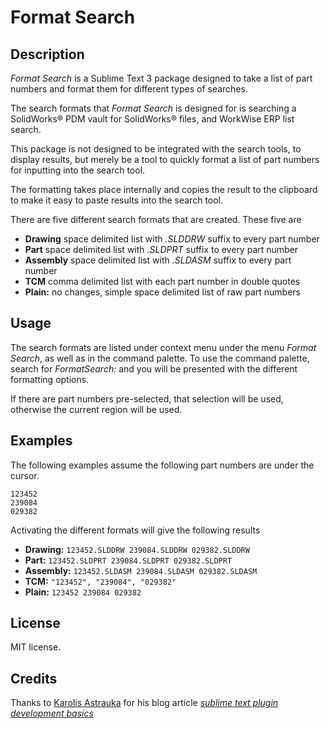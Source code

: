 Format Search
==============

## Description

*Format Search* is a Sublime Text 3 package designed to take a list of part numbers and format them for different types of searches.

The search formats that *Format Search* is designed for is searching a SolidWorks® PDM vault for SolidWorks® files, and WorkWise ERP list search.

This package is not designed to be integrated with the search tools, to display results, but merely be a tool to quickly format a list of part numbers for inputting into the search tool.

The formatting takes place internally and copies the result to the clipboard to make it easy to paste results into the search tool.

There are five different search formats that are created. These five are

 - **Drawing** space delimited list with *.SLDDRW* suffix to every part number
 - **Part** space delimited list with *.SLDPRT* suffix to every part number
 - **Assembly** space delimited list with *.SLDASM* suffix to every part number
 - **TCM** comma delimited list with each part number in double quotes
 - **Plain:** no changes, simple space delimited list of raw part numbers

## Usage
The search formats are listed under context menu under the menu *Format Search*, as well as in the command palette. To use the command palette, search for *FormatSearch:* and you will be presented with the different formatting options.

If there are part numbers pre-selected, that selection will be used, otherwise the current region will be used.

## Examples

The following examples assume the following part numbers are under the cursor.

```
123452
239084
029382
```
Activating the different formats will give the following results

 - **Drawing:** `123452.SLDDRW 239084.SLDDRW 029382.SLDDRW`
 - **Part:** `123452.SLDPRT 239084.SLDPRT 029382.SLDPRT`
 - **Assembly:** `123452.SLDASM 239084.SLDASM 029382.SLDASM`
 - **TCM:** `"123452", "239084", "029382"`
 - **Plain:** `123452 239084 029382`

## License
MIT license.

## Credits
Thanks to [Karolis Astrauka](https://github.com/astrauka) for his blog article *[sublime text plugin development basics](http://engineering.vinted.com/2016/06/27/how-to-write-sublime-plugin/)*
